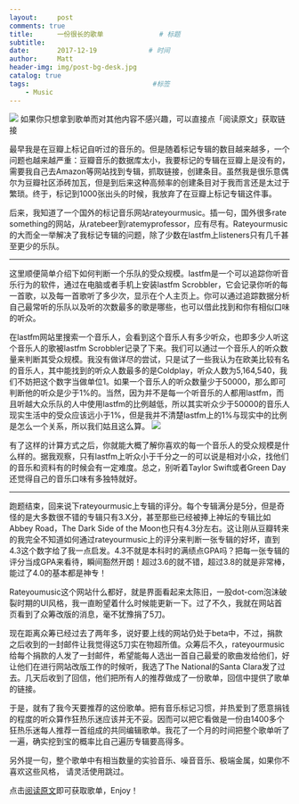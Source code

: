 ```yaml
---
layout:     post           
comments: true
title:      一份很长的歌单              # 标题 
subtitle:   
date:       2017-12-19             # 时间
author:     Matt                   
header-img: img/post-bg-desk.jpg    
catalog: true                      
tags:                               #标签
    - Music
---
```

![](https://i.imgur.com/Sk3b5Yt.png)
如果你只想拿到歌单而对其他内容不感兴趣，可以直接点「阅读原文」获取链接

最早我是在豆瓣上标记自听过的音乐的。但是随着标记专辑的数目越来越多，一个问题也越来越严重：豆瓣音乐的数据库太小，我要标记的专辑在豆瓣上是没有的，需要我自己去Amazon等网站找到专辑，抓取链接，创建条目。虽然我是很乐意偶尔为豆瓣社区添砖加瓦，但是到后来这种高频率的创建条目对于我而言还是太过于繁琐。终于，标记到1000张出头的时候，我放弃了在豆瓣上标记专辑这件事。

后来，我知道了一个国外的标记音乐网站rateyourmusic。插一句，国外很多rate something的网站，从ratebeer到ratemyprofessor，应有尽有。Rateyourmusic的大而全一举解决了我标记专辑的问题，除了少数在lastfm上listeners只有几千甚至更少的乐队。

---- 
这里顺便简单介绍下如何判断一个乐队的受众规模。lastfm是一个可以追踪你听音乐行为的软件，通过在电脑或者手机上安装lastfm Scrobbler，它会记录你听的每一首歌，以及每一首歌听了多少次，显示在个人主页上。你可以通过追踪数据分析自己最常听的乐队以及听的次数最多的歌是哪些，也可以借此找到和你有相似口味的听众。

在lastfm网站里搜索一个音乐人，会看到这个音乐人有多少听众，也即多少人听这个音乐人的歌被lastfm Scrobbler记录了下来。我们可以通过一个音乐人的听众数量来判断其受众规模。我没有做详尽的尝试，只是试了一些我认为在欧美比较有名的音乐人，其中能找到的听众人数最多的是Coldplay，听众人数为5,164,540，我们不妨把这个数字当做单位1。如果一个音乐人的听众数量少于50000，那么即可判断他的听众是少于1%的。当然，因为并不是每一个听音乐的人都用lastfm，而且听越大众乐队的人中使用lastfm的比例越低，所以其实听众少于50000的音乐人现实生活中的受众应该远小于1%，但是我并不清楚lastfm上的1%与现实中的比例是怎么一个关系，所以我们姑且这么算。
![](https://i.imgur.com/WwtFg13.png)

有了这样的计算方式之后，你就能大概了解你喜欢的每一个音乐人的受众规模是什么样的。据我观察，只有lastfm上听众小于千分之一的可以说是相对小众，找他们的音乐和资料有的时候会有一定难度。总之，别听着Taylor Swift或者Green Day还觉得自己的音乐口味有多独特就好。

---- 
跑题结束，回来说下rateyourmusic上专辑的评分。每个专辑满分是5分，但是奇怪的是大多数很不错的专辑只有3.X分，甚至那些已经被捧上神坛的专辑比如Abbey Road，The Dark Side of the Moon也只有4.3分左右。这让刚从豆瓣转来的我完全不知道如何通过rateyourmusic上的评分来判断一张专辑的好坏，直到4.3这个数字给了我一点启发。4.3不就是本科时的满绩点GPA吗？把每一张专辑的评分当成GPA来看待，瞬间豁然开朗！超过3.6的就不错，超过3.8的就是非常棒，能过了4.0的基本都是神专！

Rateyoumusic这个网站什么都好，就是界面看起来太陈旧，一股dot-com泡沫破裂时期的UI风格，我一直盼望着什么时候能更新一下。过了不久，我就在网站首页看到了众筹改版的消息，毫不犹豫捐了5刀。

现在距离众筹已经过去了两年多，说好要上线的网站仍处于beta中，不过，捐款之后收到的一封邮件让我觉得这5刀实在物超所值。众筹后不久，rateyourmusic给每个捐款的人发了一封邮件，希望能每人选出一首自己最爱的歌曲发给他们，好让他们在进行网站改版工作的时候听，我选了The National的Santa Clara发了过去。几天后收到了回信，他们把所有人的推荐做成了一份歌单，回信中提供了歌单的链接。

于是，就有了我今天要推荐的这份歌单。把有音乐标记习惯，并热爱到了愿意捐钱的程度的听众算作狂热乐迷应该并无不妥。因而可以把它看做是一份由1400多个狂热乐迷每人推荐一首组成的共同编辑歌单。我花了一个月的时间把整个歌单听了一遍，确实挖到宝的概率比自己遍历专辑要高得多。

另外提一句，整个歌单中有相当数量的实验音乐、噪音音乐、极端金属，如果你不喜欢这些风格， 请灵活使用跳过。

点击[阅读原文](https://open.spotify.com/user/sonemic.com/playlist/0wXWIM97MLQ4vwTwuoQ9pv)即可获取歌单，Enjoy！




